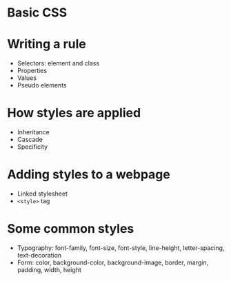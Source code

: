 # Basic CSS

# Writing a rule

* Selectors: element and class
* Properties
* Values
* Pseudo elements

# How styles are applied

* Inheritance
* Cascade
* Specificity

# Adding styles to a webpage

* Linked stylesheet
* `<style>` tag

# Some common styles

* Typography: font-family, font-size, font-style, line-height, letter-spacing, text-decoration
* Form: color, background-color, background-image, border, margin, padding, width, height